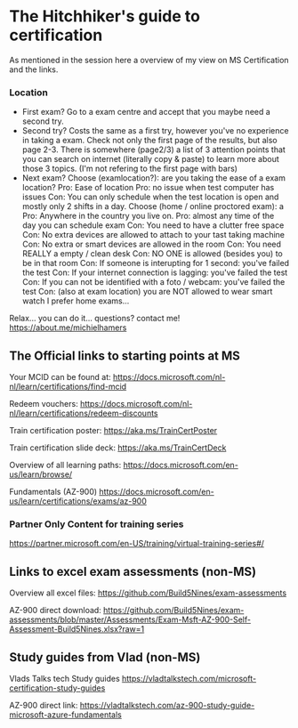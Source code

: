 # The Hitchhiker's guide to certification

As mentioned in the session here a overview of my view on MS Certification and the links.

### Location
- First exam? 
Go to a exam centre and accept that you maybe need a second try.
- Second try?
Costs the same as a first try, however you've no experience in taking a exam. Check not only the first page of the results, but also page 2-3. There is somewhere (page2/3) a list of 3 attention points that you can search on internet (literally copy & paste) to learn more about those 3 topics. (I'm not refering to the first page with bars)
- Next exam? 
Choose (examlocation?): are you taking the ease of a exam location?
    Pro: Ease of location
    Pro: no issue when test computer has issues
    Con: You can only schedule when the test location is open and mostly only 2 shifts in a day.
Choose (home / online proctored exam): a
    Pro: Anywhere in the country you live on. 
    Pro: almost any time of the day you can schedule exam
    Con: You need to have a clutter free space
    Con: No extra devices are allowed to attach to your tast taking machine
    Con: No extra or smart devices are allowed in the room
    Con: You need REALLY a empty / clean desk
    Con: NO ONE is allowed (besides you) to be in that room
    Con: If someone is interupting for 1 second: you've failed the test
    Con: If your internet connection is lagging: you've failed the test
    Con: If you can not be identified with a foto / webcam: you've failed the test
    Con: (also at exam location) you are NOT allowed to wear smart watch
I prefer home exams... 

Relax... you can do it... questions? contact me! https://about.me/michielhamers


## The Official links to starting points at MS
Your MCID can be found at:
https://docs.microsoft.com/nl-nl/learn/certifications/find-mcid

Redeem vouchers:
https://docs.microsoft.com/nl-nl/learn/certifications/redeem-discounts

Train certification poster: 
https://aka.ms/TrainCertPoster

Train certification slide deck: 
https://aka.ms/TrainCertDeck

Overview of all learning paths:
https://docs.microsoft.com/en-us/learn/browse/

Fundamentals (AZ-900) 
https://docs.microsoft.com/en-us/learn/certifications/exams/az-900

### Partner Only Content for training series
https://partner.microsoft.com/en-US/training/virtual-training-series#/

## Links to excel exam assessments (non-MS)
Overview all excel files:
https://github.com/Build5Nines/exam-assessments

AZ-900 direct download:
https://github.com/Build5Nines/exam-assessments/blob/master/Assessments/Exam-Msft-AZ-900-Self-Assessment-Build5Nines.xlsx?raw=1

## Study guides from Vlad (non-MS)
Vlads Talks tech Study guides
https://vladtalkstech.com/microsoft-certification-study-guides

AZ-900 direct link:
https://vladtalkstech.com/az-900-study-guide-microsoft-azure-fundamentals




